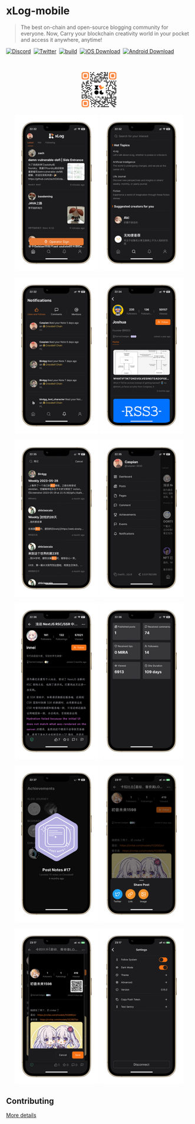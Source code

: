 # xLog-mobile  

> The best on-chain and open-source blogging community for everyone. Now, Carry your blockchain creativity world in your pocket and access it anywhere, anytime!

[![Discord](https://img.shields.io/badge/chat-Discord-5865F2.svg?logo=discord&style=flat-square)](https://discord.gg/46VJMMVCuF) &nbsp;[![Twitter](https://img.shields.io/badge/Twitter-@_xLog-1d9bf0.svg?logo=twitter&style=flat-square)](https://twitter.com/_xLog) &nbsp;[![build](https://img.shields.io/github/actions/workflow/status/Crossbell-Box/xLog-mobile/release.yml?logo=github&style=flat-square)](https://github.com/Crossbell-Box/xLog-mobile/actions/workflows/release.yml) &nbsp;[![iOS Download](https://img.shields.io/badge/iOS-Download-000000?style=flat-square&logo=apple)](https://apps.apple.com/cn/app/xlog-on-chain-blogging/id6449499296) &nbsp;[![Android Download](https://img.shields.io/badge/Android-Download-3DDC84?style=flat-square&logo=android)](https://play.google.com/store/apps/details?id=com.crossbell.xlog)

<br/>
<p align="center">
    <img src="./assets/download-qrcode.png" width="20%" />
</p>


<p align="center">
<img src="submission/screenshots/ios/IMG_9327-8249_iphone13progold_portrait.png" width="45%" /> 
<img src="submission/screenshots/ios/IMG_9328-8247_iphone13progold_portrait.png" width="45%" />
</p>

<p align="center">
<img src="submission/screenshots/ios/IMG_9329-8245_iphone13progold_portrait.png" width="45%" /> 
<img src="submission/screenshots/ios/IMG_9330-8243_iphone13progold_portrait.png" width="45%" />
</p>

<p align="center">
<img src="submission/screenshots/ios/IMG_9332-8241_iphone13progold_portrait.png" width="45%" /> 
<img src="submission/screenshots/ios/IMG_9333-8239_iphone13progold_portrait.png" width="45%" />
</p>

<p align="center">
<img src="submission/screenshots/ios/IMG_9334-8237_iphone13progold_portrait.png" width="45%" /> 
<img src="submission/screenshots/ios/IMG_9335-8235_iphone13progold_portrait.png" width="45%" />
</p>

<p align="center">
<img src="submission/screenshots/ios/IMG_9336-8233_iphone13progold_portrait.png" width="45%" /> 
<img src="submission/screenshots/ios/IMG_9354-9872_iphone13progold_portrait.png" width="45%" />
</p>

<p align="center">
<img src="submission/screenshots/ios/IMG_9355-9869_iphone13progold_portrait.png" width="45%" /> 
<img src="submission/screenshots/ios/IMG_9356-9866_iphone13progold_portrait.png" width="45%" />
</p>



## Contributing
[More details](./CONTRIBUTING.md)

